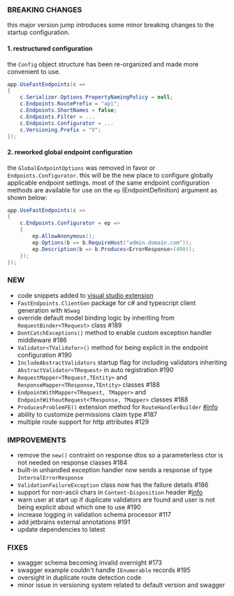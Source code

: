 ### BREAKING CHANGES
this major version jump introduces some minor breaking changes to the startup configuration.
#### **1. restructured configuration**
the `Config` object structure has been re-organized and made more convenient to use.
```cs
app.UseFastEndpoints(c =>
{
    c.Serializer.Options.PropertyNamingPolicy = null;
    c.Endpoints.RoutePrefix = "api";
    c.Endpoints.ShortNames = false;
    c.Endpoints.Filter = ...
    c.Endpoints.Configurator = ...
    c.Versioning.Prefix = "V";
});
```

#### **2. reworked global endpoint configuration**
the `GlobalEndpointOptions` was removed in favor or `Endpoints.Configurator`. 
this will be the new place to configure globally applicable endpoint settings.
most of the same endpoint configuration methods are available for use on the `ep` (EndpointDefinition) argument as shown below:
```cs
app.UseFastEndpoints(c =>
{
    c.Endpoints.Configurator = ep =>
    {
        ep.AllowAnonymous();
        ep.Options(b => b.RequireHost("admin.domain.com"));
        ep.Description(b => b.Produces<ErrorResponse>(400));
    });
});
```

### NEW
- code snippets added to [visual studio extension](https://marketplace.visualstudio.com/items?itemName=dj-nitehawk.FastEndpoints)
- `FastEndpoints.ClientGen` package for c# and typescript client generation with `NSwag`
- override default model binding logic by inheriting from `RequestBinder<TRequest>` class #189
- `DontCatchExceptions()` method to enable custom exception handler middleware #186
- `Validator<TValidafor>()` method for being explicit in the endpoint configuration #190
- `IncludeAbstractValidators` startup flag for including validators inheriting `AbstractValidator<TRequest>` in auto registration #190
- `RequestMapper<TRequest,TEntity>` and `ResponseMapper<TResponse,TEntity>` classes #188
- `EndpointWithMapper<TRequest, TMapper>` and `EndpointWithoutRequest<TResponse, TMapper>` classes #188
- `ProducesProblemFE()` extension method for `RouteHandlerBuilder` [#info](https://discord.com/channels/933662816458645504/1004762111546769498)
- ability to customize permissions claim type #187
- multiple route support for http attributes #129

### IMPROVEMENTS
- remove the `new()` contraint on response dtos so a parameterless ctor is not needed on response classes #184
- built-in unhandled exception handler now sends a response of type `InternalErrorResponse`
- `ValidationFailureException` class now has the failure details #186
- support for non-ascii chars in `Content-Disposition` header #[info](https://discord.com/channels/933662816458645504/1009356074983379004)
- warn user at start up if duplicate validators are found and user is not being explicit about which one to use #190
- increase logging in validation schema processor #117
- add jetbrains external annotations #191
- update dependencies to latest

### FIXES
- swagger schema becoming invalid overnight #173
- swagger example couldn't handle `IEnumerable` records #195
- oversight in duplicate route detection code
- minor issue in versioning system related to default version and swagger